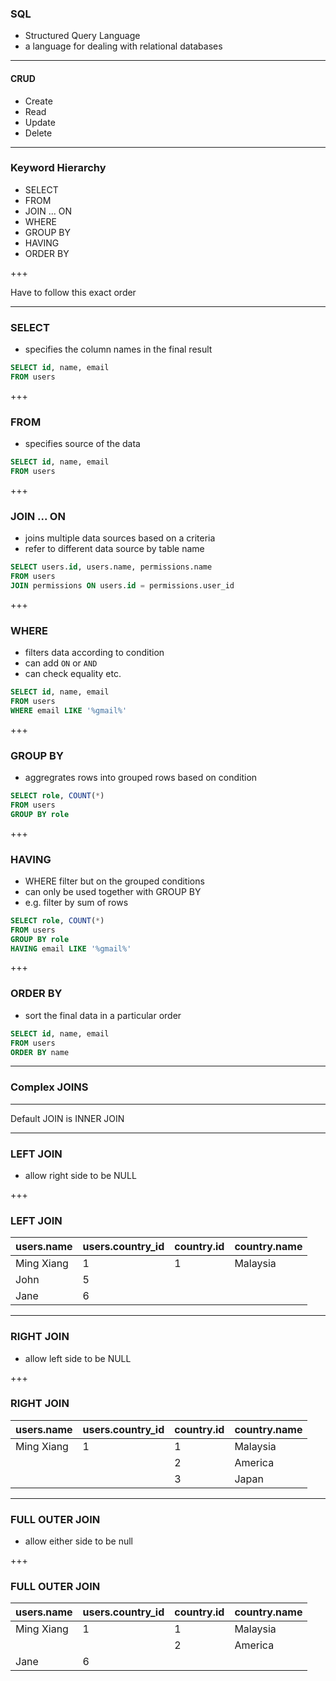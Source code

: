### SQL

- Structured Query Language
- a language for dealing with relational databases

---

#### CRUD

- Create
- Read
- Update
- Delete

---

### Keyword Hierarchy

- SELECT
- FROM
- JOIN  ... ON
- WHERE
- GROUP BY
- HAVING
- ORDER BY

+++

Have to follow this exact order

---

### SELECT

- specifies the column names in the final result

```sql
SELECT id, name, email
FROM users
```

+++

### FROM

- specifies source of the data

```sql
SELECT id, name, email
FROM users
```

+++

### JOIN ... ON

- joins multiple data sources based on a criteria
- refer to different data source by table name

```sql
SELECT users.id, users.name, permissions.name
FROM users
JOIN permissions ON users.id = permissions.user_id
```

+++

### WHERE

- filters data according to condition
- can add `ON` or `AND`
- can check equality etc.

```sql
SELECT id, name, email
FROM users
WHERE email LIKE '%gmail%'
```

+++

### GROUP BY

- aggregrates rows into grouped rows based on condition

```sql
SELECT role, COUNT(*) 
FROM users
GROUP BY role
```

+++

### HAVING

- WHERE filter but on the grouped conditions
- can only be used together with GROUP BY
- e.g. filter by sum of rows

```sql
SELECT role, COUNT(*) 
FROM users
GROUP BY role
HAVING email LIKE '%gmail%'
```

+++

### ORDER BY

- sort the final data in a particular order

```sql
SELECT id, name, email
FROM users
ORDER BY name
```

---

### Complex JOINS

---

Default JOIN is INNER JOIN

---

### LEFT JOIN

- allow right side to be NULL

+++


### LEFT JOIN

| users.name | users.country_id | country.id | country.name |
|------------|------------------|------------|--------------|
| Ming Xiang |         1        |      1     |   Malaysia   |
|    John    |         5        |            |              |
|    Jane    |         6        |            |              |


---

### RIGHT JOIN

- allow left side to be NULL

+++

### RIGHT JOIN

| users.name | users.country_id | country.id | country.name |
|------------|------------------|------------|--------------|
| Ming Xiang |         1        |      1     |   Malaysia   |
|            |                  |      2     |    America   |
|            |                  |      3     |     Japan    |

---

### FULL OUTER JOIN

- allow either side to be null

+++

### FULL OUTER JOIN

| users.name | users.country_id | country.id | country.name |
|------------|------------------|------------|--------------|
| Ming Xiang |         1        |      1     |   Malaysia   |
|            |                  |      2     |    America   |
|    Jane    |         6        |            |              |


